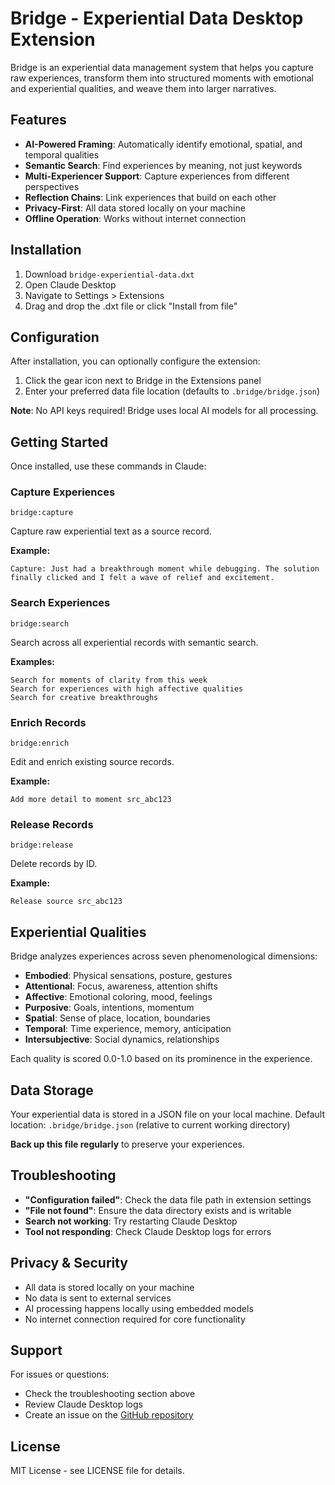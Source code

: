 # Bridge - Experiential Data Desktop Extension

Bridge is an experiential data management system that helps you capture raw experiences, transform them into structured moments with emotional and experiential qualities, and weave them into larger narratives.

## Features

- **AI-Powered Framing**: Automatically identify emotional, spatial, and temporal qualities
- **Semantic Search**: Find experiences by meaning, not just keywords
- **Multi-Experiencer Support**: Capture experiences from different perspectives
- **Reflection Chains**: Link experiences that build on each other
- **Privacy-First**: All data stored locally on your machine
- **Offline Operation**: Works without internet connection

## Installation

1. Download `bridge-experiential-data.dxt`
2. Open Claude Desktop
3. Navigate to Settings > Extensions
4. Drag and drop the .dxt file or click "Install from file"

## Configuration

After installation, you can optionally configure the extension:

1. Click the gear icon next to Bridge in the Extensions panel
2. Enter your preferred data file location (defaults to `.bridge/bridge.json`)

**Note**: No API keys required! Bridge uses local AI models for all processing.

## Getting Started

Once installed, use these commands in Claude:

### Capture Experiences
```
bridge:capture
```
Capture raw experiential text as a source record.

**Example:**
```
Capture: Just had a breakthrough moment while debugging. The solution finally clicked and I felt a wave of relief and excitement.
```

### Search Experiences
```
bridge:search
```
Search across all experiential records with semantic search.

**Examples:**
```
Search for moments of clarity from this week
Search for experiences with high affective qualities
Search for creative breakthroughs
```

### Enrich Records
```
bridge:enrich
```
Edit and enrich existing source records.

**Example:**
```
Add more detail to moment src_abc123
```

### Release Records
```
bridge:release
```
Delete records by ID.

**Example:**
```
Release source src_abc123
```

## Experiential Qualities

Bridge analyzes experiences across seven phenomenological dimensions:

- **Embodied**: Physical sensations, posture, gestures
- **Attentional**: Focus, awareness, attention shifts
- **Affective**: Emotional coloring, mood, feelings
- **Purposive**: Goals, intentions, momentum
- **Spatial**: Sense of place, location, boundaries
- **Temporal**: Time experience, memory, anticipation
- **Intersubjective**: Social dynamics, relationships

Each quality is scored 0.0-1.0 based on its prominence in the experience.

## Data Storage

Your experiential data is stored in a JSON file on your local machine.
Default location: `.bridge/bridge.json` (relative to current working directory)

**Back up this file regularly** to preserve your experiences.

## Troubleshooting

- **"Configuration failed"**: Check the data file path in extension settings
- **"File not found"**: Ensure the data directory exists and is writable
- **Search not working**: Try restarting Claude Desktop
- **Tool not responding**: Check Claude Desktop logs for errors

## Privacy & Security

- All data is stored locally on your machine
- No data is sent to external services
- AI processing happens locally using embedded models
- No internet connection required for core functionality

## Support

For issues or questions:
- Check the troubleshooting section above
- Review Claude Desktop logs
- Create an issue on the [GitHub repository](https://github.com/miguel-perez/bridge)

## License

MIT License - see LICENSE file for details. 
